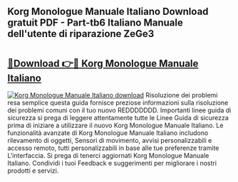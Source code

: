 ## Korg Monologue Manuale Italiano Download gratuit PDF - Part-tb6 Italiano Manuale dell'utente di riparazione ZeGe3

# <h2><a href="http://dfd7dvk.blite.top/?on=Korg+Monologue+Manuale+Italiano">🔗Download 👉🔴 Korg Monologue Manuale Italiano</a></h2>

[![Korg Monologue Manuale Italiano download](https://i.imgur.com/lujVjoI.png)](http://dfd7dvk.blite.top/?on=Korg+Monologue+Manuale+Italiano)
Risoluzione dei problemi resa semplice questa guida fornisce preziose informazioni sulla risoluzione dei problemi comuni con il tuo nuovo REDDDDDDD. Importanti linee guida di sicurezza si prega di leggere attentamente tutte le Linee Guida di sicurezza prima di iniziare a utilizzare il nuovo Korg Monologue Manuale Italiano. Le funzionalità avanzate di Korg Monologue Manuale Italiano includono rilevamento di oggetti, Sensori di movimento, avvisi personalizzabili e accesso remoto, tutti personalizzabili in base alle tue preferenze tramite L'interfaccia. Si prega di tenerci aggiornati Korg Monologue Manuale Italiano. Condividi i tuoi Feedback e suggerimenti per migliorare i nostri prodotti e servizi.
